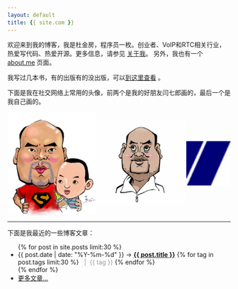 ```yaml
---
layout: default
title: {{ site.com }}
---
```


欢迎来到我的博客，我是杜金房，程序员一枚。创业者、VoIP和RTC相关行业，热爱写代码、热爱开源。更多信息，请参见 [关于我](/about.html)。 另外，我也有一个 [about.me](http://about.me/dujinfang) 页面。

我写过几本书，有的出版有的没出版，可以[到这里查看](http://book.dujinfang.com) 。

下面是我在社交网络上常用的头像，前两个是我的好朋友闫七郎画的，最后一个是我自己画的。

<div style="display: flex; flex-direction: row; justify-content: space-between; align-self: center;">
<img width="200px" style="align-self: center;" src="/images/seven-bingbing.jpg">
<img width="200px" style="align-self: center;" src="/images/seven.jpg">
<img width="100px" style="align-self: center;" src="/images/7-200.jpg">
</div>

<hr>

下面是我最近的一些博客文章：

<ul class="posts">
  {% for post in site.posts limit:30 %}
    <li class="post-list"><span>{{ post.date | date: "%Y-%m-%d" }}</span> &rarr;
    <a href="{{ post.url }}"><strong>{{ post.title }}</strong></a>
    {% for tag in post.tags limit:30 %}
      <span style="color:#999">&nbsp;&nbsp;|&nbsp;&nbsp;{{ tag }}</span>
    {% endfor %}
    </li>
  {% endfor %}
    <li class="post-list"><span><a href="/posts.html">更多文章...</a></span></li>

</ul>

<br><br>
